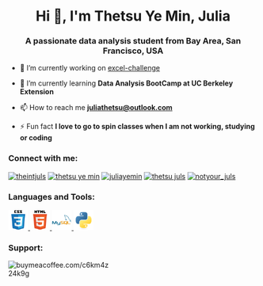 <h1 align="center">Hi 👋, I'm Thetsu Ye Min, Julia</h1>
<h3 align="center">A passionate data analysis student from Bay Area, San Francisco, USA</h3>

- 🔭 I’m currently working on [excel-challenge](https://drive.google.com/drive/folders/1bTlg1hOvPUNjXq3eqmx13TM41kJLBax9?usp=drive_link)

- 🌱 I’m currently learning **Data Analysis BootCamp at UC Berkeley Extension**

- 📫 How to reach me **juliathetsu@outlook.com**

- ⚡ Fun fact **I love to go to spin classes when I am not working, studying or coding**

<h3 align="left">Connect with me:</h3>
<p align="left">
<a href="https://twitter.com/theintjuls" target="blank"><img align="center" src="https://raw.githubusercontent.com/rahuldkjain/github-profile-readme-generator/master/src/images/icons/Social/twitter.svg" alt="theintjuls" height="30" width="40" /></a>
<a href="https://linkedin.com/in/thetsu ye min" target="blank"><img align="center" src="https://raw.githubusercontent.com/rahuldkjain/github-profile-readme-generator/master/src/images/icons/Social/linked-in-alt.svg" alt="thetsu ye min" height="30" width="40" /></a>
<a href="https://stackoverflow.com/users/juliayemin" target="blank"><img align="center" src="https://raw.githubusercontent.com/rahuldkjain/github-profile-readme-generator/master/src/images/icons/Social/stack-overflow.svg" alt="juliayemin" height="30" width="40" /></a>
<a href="https://fb.com/thetsu juls" target="blank"><img align="center" src="https://raw.githubusercontent.com/rahuldkjain/github-profile-readme-generator/master/src/images/icons/Social/facebook.svg" alt="thetsu juls" height="30" width="40" /></a>
<a href="https://instagram.com/notyour_juls" target="blank"><img align="center" src="https://raw.githubusercontent.com/rahuldkjain/github-profile-readme-generator/master/src/images/icons/Social/instagram.svg" alt="notyour_juls" height="30" width="40" /></a>
</p>

<h3 align="left">Languages and Tools:</h3>
<p align="left"> <a href="https://www.w3schools.com/css/" target="_blank" rel="noreferrer"> <img src="https://raw.githubusercontent.com/devicons/devicon/master/icons/css3/css3-original-wordmark.svg" alt="css3" width="40" height="40"/> </a> <a href="https://www.w3.org/html/" target="_blank" rel="noreferrer"> <img src="https://raw.githubusercontent.com/devicons/devicon/master/icons/html5/html5-original-wordmark.svg" alt="html5" width="40" height="40"/> </a> <a href="https://www.mysql.com/" target="_blank" rel="noreferrer"> <img src="https://raw.githubusercontent.com/devicons/devicon/master/icons/mysql/mysql-original-wordmark.svg" alt="mysql" width="40" height="40"/> </a> <a href="https://www.python.org" target="_blank" rel="noreferrer"> <img src="https://raw.githubusercontent.com/devicons/devicon/master/icons/python/python-original.svg" alt="python" width="40" height="40"/> </a> </p>

<h3 align="left">Support:</h3>
<p><a href="https://www.buymeacoffee.com/buymeacoffee.com/c6km4z24k9g"> <img align="left" src="https://cdn.buymeacoffee.com/buttons/v2/default-yellow.png" height="50" width="210" alt="buymeacoffee.com/c6km4z24k9g" /></a></p><br><br>
